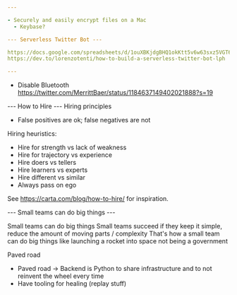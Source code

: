 ```yaml
---

- Securely and easily encrypt files on a Mac
  - Keybase?

--- Serverless Twitter Bot ---

https://docs.google.com/spreadsheets/d/1ouXBKjdgBHQ1okKtt5v6w63sxz5VGT6UT5KXRd3GE9Q/edit#gid=0
https://dev.to/lorenzotenti/how-to-build-a-serverless-twitter-bot-lph

---
```


- Disable Bluetooth https://twitter.com/MerrittBaer/status/1184637149402021888?s=19

--- How to Hire ---
Hiring principles
- False positives are ok; false negatives are not

Hiring heuristics:
- Hire for strength vs lack of weakness
- Hire for trajectory vs experience
- Hire doers vs tellers
- Hire learners vs experts
- Hire different vs similar
- Always pass on ego

See https://carta.com/blog/how-to-hire/ for inspiration.

--- Small teams can do big things ---

Small teams can do big things
Small teams succeed if they keep it simple, reduce the amount of moving parts / complexity
That's how a small team can do big things like launching a rocket into space not being a government

Paved road
- Paved road -> Backend is Python to share infrastructure and to not reinvent the wheel every time
- ‎Have tooling for healing (replay stuff)
